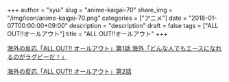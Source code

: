+++
author = "syui"
slug = "anime-kaigai-70"
share_img = "/img/icon/anime-kaigai-70.png"
categories = ["アニメ"]
date = "2018-01-07T00:00:00+09:00"
description = "description"
draft = false
tags = ["ALL OUT!!オールアウト"]
title = "ALL OUT!!オールアウト"
+++


<a href="http://honyakutyuihou.hatenablog.com/entry/2016/10/08/230154" rel="nofollow" target="_blank" title="海外の反応「ALL OUT!! オールアウト」第1話 海外「どんな人でもエースになれるのがラグビーだ！」">海外の反応「ALL OUT!! オールアウト」第1話 海外「どんな人でもエースになれるのがラグビーだ！」</a>


<a href="http://honyakutyuihou.hatenablog.com/entry/2016/10/14/134032" rel="nofollow" target="_blank" title="海外の反応「ALL OUT!! オールアウト」第2話">海外の反応「ALL OUT!! オールアウト」第2話</a>

